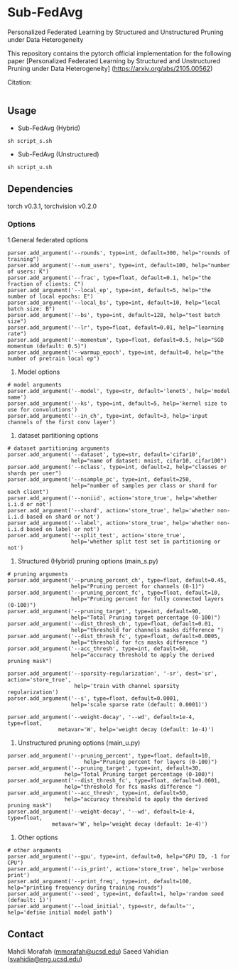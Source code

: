 # Sub-FedAvg
Personalized Federated Learning by Structured and Unstructured Pruning under Data Heterogeneity

This repository contains the pytorch official implementation for the following paper 
[Personalized Federated Learning by Structured and Unstructured Pruning under Data Heterogeneity] (https://arxiv.org/abs/2105.00562)


Citation:
```
```
## Usage 
* Sub-FedAvg (Hybrid) 
```
sh script_s.sh 
```
* Sub-FedAvg (Unstructured) 
```
sh script_u.sh 
```
## Dependencies
torch v0.3.1, torchvision v0.2.0

### Options 
1.General federated options
```
parser.add_argument('--rounds', type=int, default=300, help="rounds of training")
parser.add_argument('--num_users', type=int, default=100, help="number of users: K")
parser.add_argument('--frac', type=float, default=0.1, help="the fraction of clients: C")
parser.add_argument('--local_ep', type=int, default=5, help="the number of local epochs: E")
parser.add_argument('--local_bs', type=int, default=10, help="local batch size: B")
parser.add_argument('--bs', type=int, default=128, help="test batch size")
parser.add_argument('--lr', type=float, default=0.01, help="learning rate")
parser.add_argument('--momentum', type=float, default=0.5, help="SGD momentum (default: 0.5)")
parser.add_argument('--warmup_epoch', type=int, default=0, help="the number of pretrain local ep")
```
1. Model options
```
# model arguments
parser.add_argument('--model', type=str, default='lenet5', help='model name')
parser.add_argument('--ks', type=int, default=5, help='kernel size to use for convolutions')
parser.add_argument('--in_ch', type=int, default=3, help='input channels of the first conv layer')
```
1. dataset partitioning options
```
# dataset partitioning arguments
parser.add_argument('--dataset', type=str, default='cifar10', 
                    help="name of dataset: mnist, cifar10, cifar100")
parser.add_argument('--nclass', type=int, default=2, help="classes or shards per user")
parser.add_argument('--nsample_pc', type=int, default=250, 
                    help="number of samples per class or shard for each client")
parser.add_argument('--noniid', action='store_true', help='whether i.i.d or not')
parser.add_argument('--shard', action='store_true', help='whether non-i.i.d based on shard or not')
parser.add_argument('--label', action='store_true', help='whether non-i.i.d based on label or not')
parser.add_argument('--split_test', action='store_true', 
                    help='whether split test set in partitioning or not')
```
1. Structured (Hybrid) pruning options (main_s.py)
```
# pruning arguments 
parser.add_argument('--pruning_percent_ch', type=float, default=0.45, 
                    help="Pruning percent for channels (0-1)")
parser.add_argument('--pruning_percent_fc', type=float, default=10, 
                    help="Pruning percent for fully connected layers (0-100)")
parser.add_argument('--pruning_target', type=int, default=90, 
                    help="Total Pruning target percentage (0-100)")
parser.add_argument('--dist_thresh_ch', type=float, default=0.01, 
                    help="threshold for channels masks difference ")
parser.add_argument('--dist_thresh_fc', type=float, default=0.0005, 
                    help="threshold for fcs masks difference ")
parser.add_argument('--acc_thresh', type=int, default=50, 
                    help="accuracy threshold to apply the derived pruning mask")

parser.add_argument('--sparsity-regularization', '-sr', dest='sr', action='store_true',
                     help='train with channel sparsity regularization')
parser.add_argument('--s', type=float, default=0.0001, 
                    help='scale sparse rate (default: 0.0001)')

parser.add_argument('--weight-decay', '--wd', default=1e-4, type=float,
                metavar='W', help='weight decay (default: 1e-4)')
```
1. Unstructured pruning options (main_u.py)
```
parser.add_argument('--pruning_percent', type=float, default=10, 
                        help="Pruning percent for layers (0-100)")
parser.add_argument('--pruning_target', type=int, default=30, 
                  help="Total Pruning target percentage (0-100)")
parser.add_argument('--dist_thresh_fc', type=float, default=0.0001, 
                  help="threshold for fcs masks difference ")
parser.add_argument('--acc_thresh', type=int, default=50, 
                  help="accuracy threshold to apply the derived pruning mask")
parser.add_argument('--weight-decay', '--wd', default=1e-4, type=float,
              metavar='W', help='weight decay (default: 1e-4)')
```
1. Other options
```
# other arguments 
parser.add_argument('--gpu', type=int, default=0, help="GPU ID, -1 for CPU")
parser.add_argument('--is_print', action='store_true', help='verbose print')
parser.add_argument('--print_freq', type=int, default=100, help="printing frequency during training rounds")
parser.add_argument('--seed', type=int, default=1, help='random seed (default: 1)')
parser.add_argument('--load_initial', type=str, default='', help='define initial model path')

```

## Contact
Mahdi Morafah (mmorafah@ucsd.edu)
Saeed Vahidian (svahidia@eng.ucsd.edu)
